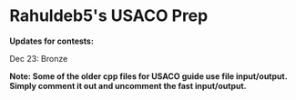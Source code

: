 # Rahuldeb5's USACO Prep

**Updates for contests:**

Dec 23: Bronze

**Note: Some of the older cpp files for USACO guide use file input/output. Simply comment it out and uncomment the fast input/output.**
